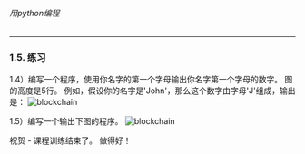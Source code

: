 ###### 用python编程
---
### 1.5. 练习
1.4）编写一个程序，使用你名字的第一个字母输出你名字第一个字母的数字。 图的高度是5行。
例如，假设你的名字是'John'，那么这个数字由字母'J'组成，输出是：
![blockchain](http://legendary.cdn.play8.io/learnpython/img/day1/1.4.png)

1.5）编写一个输出下图的程序。
![blockchain](http://legendary.cdn.play8.io/learnpython/img/day1/1.5.png)


祝贺 - 课程训练结束了。
做得好！

